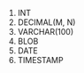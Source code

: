 <!-- Common Data Types is SQL -->
1. INT              <!-- Whole numbers -->
2. DECIMAL(M, N)    <!-- Decimal numbers. M : number of digits before decimal point, N : number of digits after decimal point -->
3. VARCHAR(100)     <!-- String of text of length (characters) 100 -->
4. BLOB             <!-- Binary Large Object. Stores large data e.g images, files -->
5. DATE             <!-- 'YYYY-MM-DD'  -->
6. TIMESTAMP        <!-- 'YYYY-MM-DD HH:MM:SS' - used for recording when something happened, e.g when data was stored, etc -->